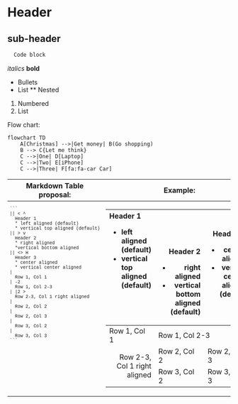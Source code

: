 <style>
td.code {
  font-family: "Courier New", monospace;
  font-size: 10px;
  white-space: pre;
  vertical-align: top;
}
</style>

# Header
## sub-header
```java
  Code block
```
*italics*
**bold**

* Bullets
* List
** Nested

1. Numbered
1. List


Flow chart:
```mermaid
flowchart TD
    A[Christmas] -->|Get money| B(Go shopping)
    B --> C{Let me think}
    C -->|One| D[Laptop]
    C -->|Two| E[iPhone]
    C -->|Three| F[fa:fa-car Car]
```

<table>
  <thead>
    <th>
      Markdown Table proposal:
    </th>
    <th>
      Example:
    </th>
  </thead>
  <tbody>
    <tr>
      <td class="code">
```
|| < ^
  Header 1
  * left aligned (default)
  * vertical top aligned (default)
|| > v
  Header 2
  * right aligned
  *vertical bottom aligned
|| <> H
  Header 3
  * center aligned
  * vertical center aligned
|
  Row 1, Col 1
| -2
  Row 1, Col 2-3
| |2 >
  Row 2-3, Col 1 right aligned
|
  Row 2, Col 2
|
  Row 2, Col 3
|
  Row 3, Col 2
|
  Row 3, Col 3
```
      </td>
      <td>
        <table>
          <thead>
            <tr>
              <th style="text-align: left;">
                Header 1
                <ul>
                  <li>left aligned (default)</li>
                  <li>vertical top aligned (default)</li>
                </ul>
                <br />
                <br />
                <br />
              </th>
              <th style="text-align: right; vertical-align: bottom;">
                Header 2
                <ul>
                  <li>right aligned</li>
                  <li>vertical bottom aligned (default)</li>
                </ul>
              </th>
              <th style="text-align: center; vertical-align: center;">
                Header 3
                <ul>
                  <li>center aligned</li>
                  <li>vertical center aligned (default)</li>
                </ul>
              </th>
            </tr>
          </thead>
          <tbody>
            <tr>
              <td>
                Row 1, Col 1
              </td>
              <td colspan="2">
                Row 1, Col 2-3
              </td>
            </tr>
            <tr>
              <td rowspan="2" style="text-align: right;">
                Row 2-3, Col 1 right aligned
              </td>
              <td>
                Row 2, Col 2
              </td>
              <td>
                Row 2, Col 3
              </td>
            </tr>
            <tr>
              <td>
                Row 3, Col 2
              </td>
              <td>
                Row 3, Col 3
              </td>
            </tr>
          </tbody>
        </table>
      </td>
    </tr>
  </tbody>
<table>

